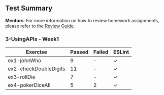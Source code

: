 ## Test Summary

**Mentors**: For more information on how to review homework assignments, please refer to the [Review Guide](https://github.com/HackYourFuture/mentors/blob/main/assignment-support/review-guide.md).

### 3-UsingAPIs - Week1

|       Exercise        | Passed | Failed | ESLint |
|-----------------------|--------|--------|--------|
| ex1-johnWho           |   9    |   -    |   ✓    |
| ex2-checkDoubleDigits |   11   |   -    |   ✓    |
| ex3-rollDie           |   7    |   -    |   ✓    |
| ex4-pokerDiceAll      |   5    |   2    |   ✓    |
